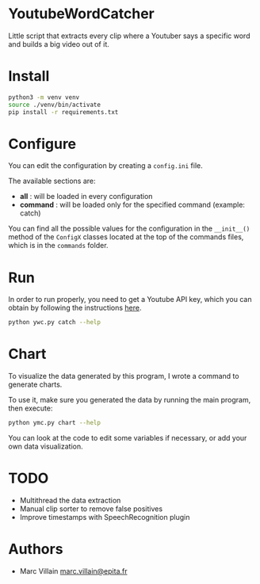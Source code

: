 YoutubeWordCatcher
===

Little script that extracts every clip where a Youtuber says a specific word and builds a big video out of it.

# Install

```bash
python3 -m venv venv
source ./venv/bin/activate
pip install -r requirements.txt
```

# Configure

You can edit the configuration by creating a `config.ini` file.

The available sections are:
* **all** : will be loaded in every configuration
* **command** : will be loaded only for the specified command (example: catch)

You can find all the possible values for the configuration in the `__init__()` method of the `ConfigX` classes located at the top of the commands files, which is in the `commands` folder.

# Run

In order to run properly, you need to get a Youtube API key, which you can obtain by following the instructions [here](https://developers.google.com/youtube/registering_an_application).

```bash
python ywc.py catch --help
```

# Chart

To visualize the data generated by this program, I wrote a command to generate charts.

To use it, make sure you generated the data by running the main program, then execute:

```bash
python ymc.py chart --help
```

You can look at the code to edit some variables if necessary, or add your own data visualization.

# TODO

* Multithread the data extraction
* Manual clip sorter to remove false positives
* Improve timestamps with SpeechRecognition plugin

# Authors

* Marc Villain <marc.villain@epita.fr>